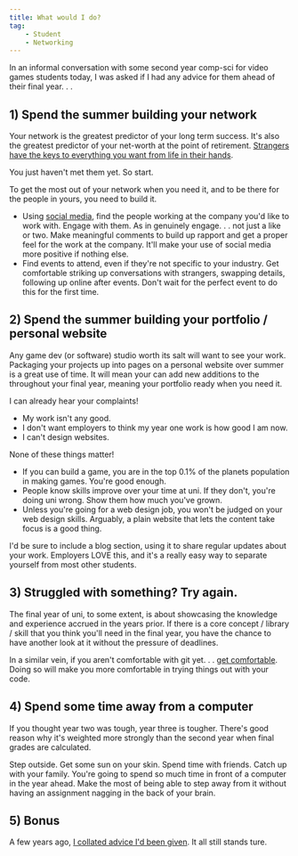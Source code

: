 ```yaml
---
title: What would I do?
tag:
    - Student
    - Networking
---
```


In an informal conversation with some second year comp-sci for video games students today, I was asked if I had any advice for them ahead of their final year. . . 

## 1) Spend the summer building your network

Your network is the greatest predictor of your long term success. It's also the greatest predictor of your net-worth at the point of retirement. [Strangers have the keys to everything you want from life in their hands](https://tonyedwardspz.co.uk/blog/talk-to-strangers/).

You just haven't met them yet. So start.

To get the most out of your network when you need it, and to be there for the people in yours, you need to build it. 

- Using [social media](https://tonyedwardspz.co.uk/blog/4-social-networks-every-student-developer-should-use/), find the people working at the company you'd like to work with. Engage with them. As in genuinely engage. . . not just a like or two. Make meaningful comments to build up rapport and get a proper feel for the work at the company. It'll make your use of social media more positive if nothing else.
- Find events to attend, even if they're not specific to your industry. Get comfortable striking up conversations with strangers, swapping details, following up online after events. Don't wait for the perfect event to do this for the first time.

## 2) Spend the summer building your portfolio / personal website

Any game dev (or software) studio worth its salt will want to see your work. Packaging your projects up into pages on a personal website over summer is a great use of time. It will mean your can add new additions to the throughout your final year, meaning your portfolio ready when you need it.

I can already hear your complaints!

- My work isn't any good. 
- I don't want employers to think my year one work is how good I am now. 
- I can't design websites.

None of these things matter! 

- If you can build a game, you are in the top 0.1% of the planets population in making games. You're good enough.
- People know skills improve over your time at uni. If they don't, you're doing uni wrong. Show them how much you've grown.
- Unless you're going for a web design job, you won't be judged on your web design skills. Arguably, a plain website that lets the content take focus is a good thing.

I'd be sure to include a blog section, using it to share regular updates about your work. Employers LOVE this, and it's a really easy way to separate yourself from most other students.

## 3) Struggled with something? Try again.

The final year of uni, to some extent, is about showcasing the knowledge and experience accrued in the years prior. If there is a core concept / library / skill that you think you'll need in the final year, you have the chance to have another look at it without the pressure of deadlines.

In a similar vein, if you aren't comfortable with git yet. . . [get comfortable](https://tonyedwardspz.co.uk/blog/git-what-and-why-an-introduction-for-students/). Doing so will make you more comfortable in trying things out with your code. 

## 4) Spend some time away from a computer

If you thought year two was tough, year three is tougher. There's good reason why it's weighted more strongly than the second year when final grades are calculated.

Step outside. Get some sun on your skin. Spend time with friends. Catch up with your family. You're going to spend so much time in front of a computer in the year ahead. Make the most of being able to step away from it without having an assignment nagging in the back of your brain.

## 5) Bonus

A few years ago, [I collated advice I'd been given](https://tonyedwardspz.co.uk/blog/words-of-wisdom/). It all still stands ture.
